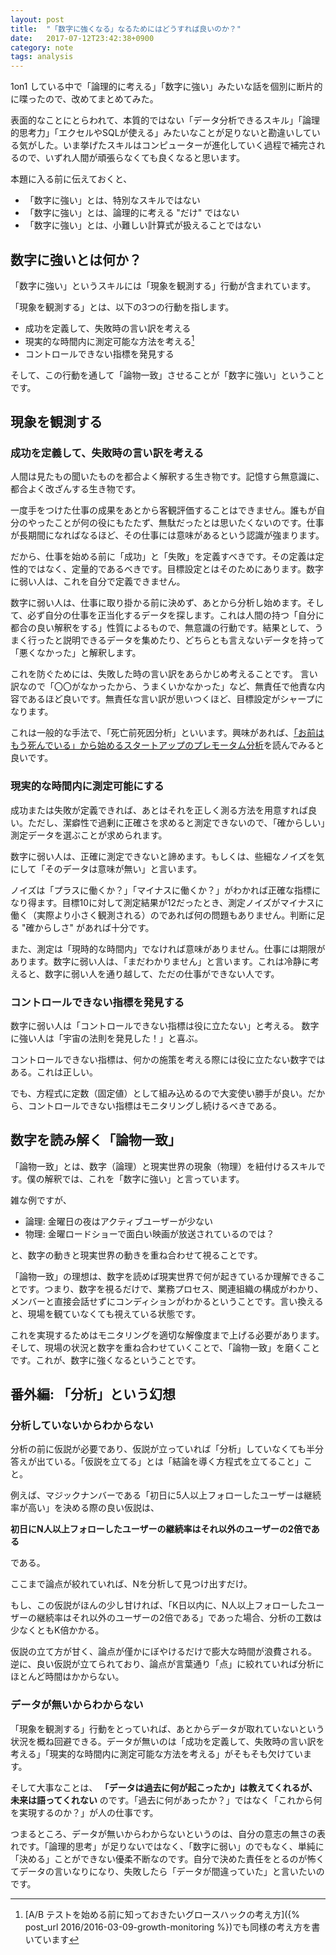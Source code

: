 ```yaml
---
layout: post
title:  "「数字に強くなる」なるためにはどうすれば良いのか？"
date:   2017-07-12T23:42:38+0900
category: note
tags: analysis
---
```


1on1 している中で「論理的に考える」「数字に強い」みたいな話を個別に断片的に喋ったので、改めてまとめてみた。

表面的なことにとらわれて、本質的ではない「データ分析できるスキル」「論理的思考力」「エクセルやSQLが使える」みたいなことが足りないと勘違いしている気がした。いま挙げたスキルはコンピューターが進化していく過程で補完されるので、いずれ人間が頑張らなくても良くなると思います。

本題に入る前に伝えておくと、

- 「数字に強い」とは、特別なスキルではない
- 「数字に強い」とは、論理的に考える "だけ" ではない
- 「数字に強い」とは、小難しい計算式が扱えることではない


## 数字に強いとは何か？

「数字に強い」というスキルには「現象を観測する」行動が含まれています。

「現象を観測する」とは、以下の3つの行動を指します。

- 成功を定義して、失敗時の言い訳を考える
- 現実的な時間内に測定可能な方法を考える[^1]
- コントロールできない指標を発見する

そして、この行動を通して「論物一致」させることが「数字に強い」ということです。

[^1]: [A/B テストを始める前に知っておきたいグロースハックの考え方]({% post_url 2016/2016-03-09-growth-monitoring %})でも同様の考え方を書いています


## 現象を観測する

### 成功を定義して、失敗時の言い訳を考える

人間は見たもの聞いたものを都合よく解釈する生き物です。記憶すら無意識に、都合よく改ざんする生き物です。

一度手をつけた仕事の成果をあとから客観評価することはできません。誰もが自分のやったことが何の役にもたたず、無駄だったとは思いたくないのです。仕事が長期間になればなるほど、その仕事には意味があるという認識が強まります。

だから、仕事を始める前に「成功」と「失敗」を定義すべきです。その定義は定性的ではなく、定量的であるべきです。目標設定とはそのためにあります。数字に弱い人は、これを自分で定義できません。

数字に弱い人は、仕事に取り掛かる前に決めず、あとから分析し始めます。そして、必ず自分の仕事を正当化するデータを探します。これは人間の持つ「自分に都合の良い解釈をする」性質によるもので、無意識の行動です。結果として、うまく行ったと説明できるデータを集めたり、どちらとも言えないデータを持って「悪くなかった」と解釈します。

これを防ぐためには、失敗した時の言い訳をあらかじめ考えることです。
言い訳なので「〇〇がなかったから、うまくいかなかった」など、無責任で他責な内容であるほど良いです。無責任な言い訳が思いつくほど、目標設定がシャープになります。

これは一般的な手法で、「死亡前死因分析」といいます。興味があれば、[「お前はもう死んでいる」から始めるスタートアップのプレモータム分析](http://growthhackjapan.com/2014-05-07-pre-mortem-for-your-growing-startup/)を読んでみると良いです。


### 現実的な時間内に測定可能にする

成功または失敗が定義できれば、あとはそれを正しく測る方法を用意すれば良い。ただし、潔癖性で過剰に正確さを求めると測定できないので、「確からしい」測定データを選ぶことが求められます。

数字に弱い人は、正確に測定できないと諦めます。もしくは、些細なノイズを気にして「そのデータは意味が無い」と言います。

ノイズは「プラスに働くか？」「マイナスに働くか？」がわかれば正確な指標になり得ます。目標10に対して測定結果が12だったとき、測定ノイズがマイナスに働く（実際より小さく観測される）のであれば何の問題もありません。判断に足る "確からしさ" があれば十分です。

また、測定は「現時的な時間内」でなければ意味がありません。仕事には期限があります。数字に弱い人は、「まだわかりません」と言います。これは冷静に考えると、数字に弱い人を通り越して、ただの仕事ができない人です。


### コントロールできない指標を発見する

数字に弱い人は「コントロールできない指標は役に立たない」と考える。
数字に強い人は「宇宙の法則を発見した！」と喜ぶ。

コントロールできない指標は、何かの施策を考える際には役に立たない数字ではある。これは正しい。

でも、方程式に定数（固定値）として組み込めるので大変使い勝手が良い。だから、コントロールできない指標はモニタリングし続けるべきである。


## 数字を読み解く「論物一致」

「論物一致」とは、数字（論理）と現実世界の現象（物理）を紐付けるスキルです。僕の解釈では、これを「数字に強い」と言っています。

雑な例ですが、

- 論理: 金曜日の夜はアクティブユーザーが少ない
- 物理: 金曜ロードショーで面白い映画が放送されているのでは？

と、数字の動きと現実世界の動きを重ね合わせて視ることです。

「論物一致」の理想は、数字を読めば現実世界で何が起きているか理解できることです。つまり、数字を視るだけで、業務プロセス、関連組織の構成がわかり、メンバーと直接会話せずにコンディションがわかるということです。言い換えると、現場を観ていなくても視えている状態です。

これを実現するためはモニタリングを適切な解像度まで上げる必要があります。そして、現場の状況と数字を重ね合わせていくことで、「論物一致」を磨くことです。これが、数字に強くなるということです。


## 番外編: 「分析」という幻想

### 分析していないからわからない

分析の前に仮説が必要であり、仮説が立っていれば「分析」していなくても半分答えが出ている。「仮説を立てる」とは「結論を導く方程式を立てること」こと。

例えば、マジックナンバーである「初日に5人以上フォローしたユーザーは継続率が高い」を決める際の良い仮説は、

__初日にN人以上フォローしたユーザーの継続率はそれ以外のユーザーの2倍である__

である。

ここまで論点が絞れていれば、Nを分析して見つけ出すだけ。

もし、この仮説がほんの少し甘ければ、「K日以内に、N人以上フォローしたユーザーの継続率はそれ以外のユーザーの2倍である」であった場合、分析の工数は少なくともK倍かかる。

仮説の立て方が甘く、論点が僅かにぼやけるだけで膨大な時間が浪費される。
逆に、良い仮説が立てられており、論点が言葉通り「点」に絞れていれば分析にほとんど時間はかからない。


### データが無いからわからない

「現象を観測する」行動をとっていれば、あとからデータが取れていないという状況を概ね回避できる。データが無いのは「成功を定義して、失敗時の言い訳を考える」「現実的な時間内に測定可能な方法を考える」がそもそも欠けています。

そして大事なことは、 __「データは過去に何が起こったか」は教えてくれるが、未来は語ってくれない__ のです。「過去に何があったか？」ではなく「これから何を実現するのか？」が人の仕事です。

つまるところ、データが無いからわからないというのは、自分の意志の無さの表れです。「論理的思考」が足りないではなく、「数字に弱い」のでもなく、単純に「決める」ことができない優柔不断なのです。自分で決めた責任をとるのが怖くてデータの言いなりになり、失敗したら「データが間違っていた」と言いたいのです。
